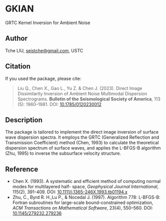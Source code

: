 # GKIAN

GRTC Kernel Inversion for Ambient Noise

## Author

Tche LIU, seistche@gmail.com, USTC

## Citation

If you used the package, please cite:

> Liu Q., Chen X., Gao L., Yu Z. & Chen J. (2023). Direct Image Dissimilarity Inversion of Ambient Noise Multimodal Dispersion Spectrograms. **Bulletin of the Seismological Society of America**, 113 (5): 1960–1981. DOI: [10.1785/0120230012](https://doi.org/10.1785/0120230012)

## Description

The package is tailored to implement the direct image inversion of surface wave dispersion spectra. It employs the GRTC (Generalized Reflection and Transmission Coefficient) method (Chen, 1993) to calculate the theoretical dispersion spectrum of surface waves, and applies the L-BFGS-B algorithm (Zhu, 1995) to inverse the subsurface velocity structure.

## Reference

- Chen X. (1993). A systematic and efficient method of computing normal modes for multilayered half- space, *Geophysical Journal International*, 115(2), 391-409. DOI: [10.1111/j.1365-246X.1993.tb01194.x](https://doi.org/10.1111/j.1365-246X.1993.tb01194.x)
- Zhu, C., Byrd R. H.,Lu P., & Nocedal J. (1997). Algorithm 778: L-BFGS-B: Fortran subroutines for large-scale bound-constrained optimization, *ACM Transactions on Mathematical Software*, 23(4), 550–560. DOI: [10.1145/279232.279236](https://doi.org/10.1145/279232.279236)
